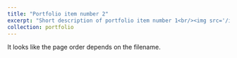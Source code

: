 ```yaml
---
title: "Portfolio item number 2"
excerpt: "Short description of portfolio item number 1<br/><img src='/images/500x300.png'>"
collection: portfolio
---
```


It looks like the page order depends on the filename.
